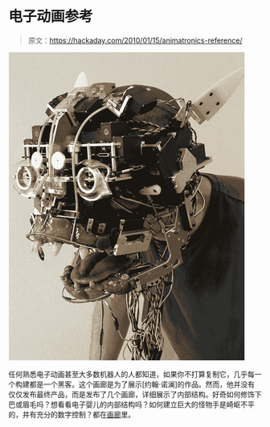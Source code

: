 # 电子动画参考

> 原文：<https://hackaday.com/2010/01/15/animatronics-reference/>

![](img/66974c00e0b9ecab8a9389b734bab8a1.png "animatronics")

任何熟悉电子动画甚至大多数机器人的人都知道，如果你不打算复制它，几乎每一个构建都是一个黑客。这个画廊是为了展示[约翰·诺澜]的作品。然而，他并没有仅仅发布最终产品，而是发布了几个画廊，详细展示了内部结构。好奇如何修饰下巴或眉毛吗？想看看电子婴儿的内部结构吗？如何建立巨大的怪物手是崎岖不平的，并有充分的数字控制？都在[画廊](http://www.johnnolanfilms.com/animatronics/gallery1/)里。